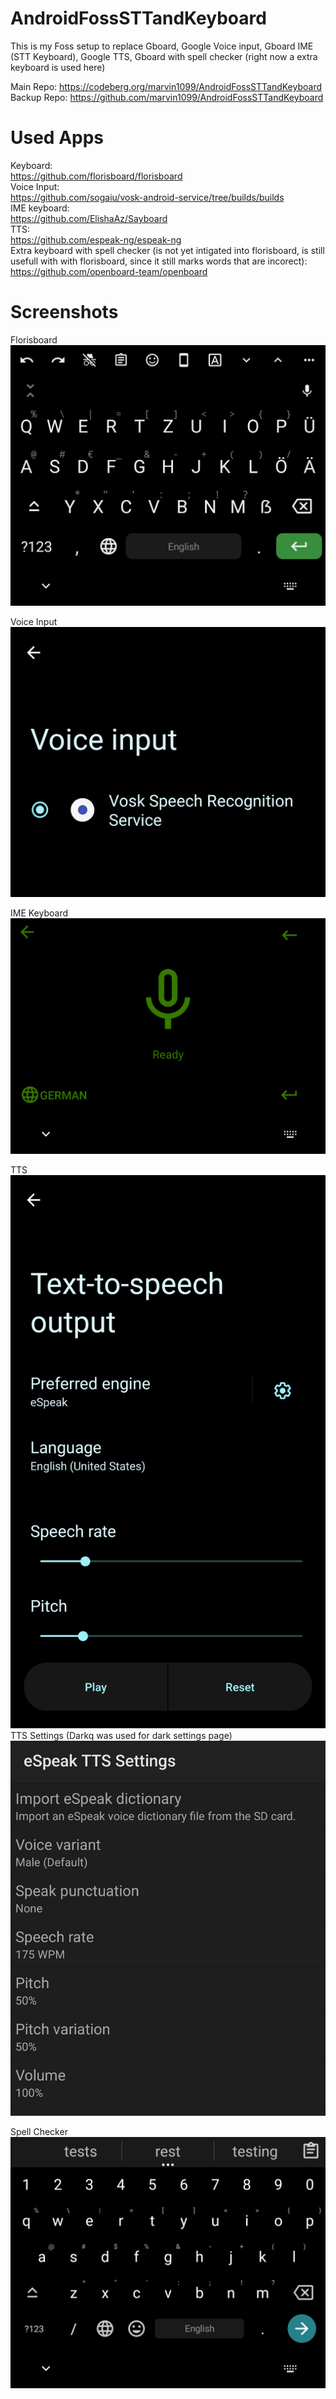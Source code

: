 # AndroidFossSTTandKeyboard

This is my Foss setup to replace Gboard, Google Voice input, Gboard IME (STT Keyboard), Google TTS, Gboard with spell checker (right now a extra keyboard is used here)

Main Repo: https://codeberg.org/marvin1099/AndroidFossSTTandKeyboard  
Backup Repo: https://github.com/marvin1099/AndroidFossSTTandKeyboard

# Used Apps
Keyboard:  
https://github.com/florisboard/florisboard  
Voice Input:  
https://github.com/sogaiu/vosk-android-service/tree/builds/builds  
IME keyboard:  
https://github.com/ElishaAz/Sayboard   
TTS:  
https://github.com/espeak-ng/espeak-ng  
Extra keyboard with spell checker (is not yet intigated into florisboard, is still usefull with with florisboard, since it still marks words that are incorect):  
https://github.com/openboard-team/openboard  

# Screenshots
Florisboard  
![Key](Florisboard.png) 

Voice Input  
![Voi](Voice-Input.png)  

IME Keyboard  
![IME](IME-Keyboard.png)

TTS  
![Esp](Espeak.png)  
TTS Settings (Darkq was used for dark settings page)  
![Ess](Espeak-Settings.png)

Spell Checker  
![OB](Openboard.png)

